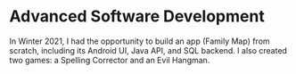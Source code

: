 # Advanced Software Development
In Winter 2021, I had the opportunity to build an app (Family Map) from scratch, including its Android UI, Java API, and SQL backend. I also created two games: a Spelling Corrector and an Evil Hangman.
